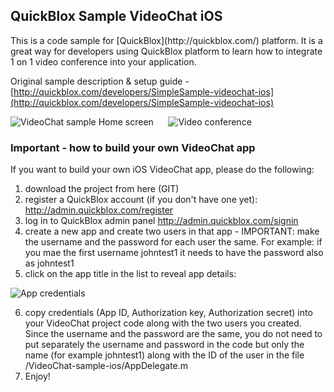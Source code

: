 <h2> QuickBlox Sample VideoChat iOS</h2>
This is a code sample for [QuickBlox](http://quickblox.com/) platform. It is a great way for developers using QuickBlox platform to learn how to integrate 1 on 1 video conference into your application.

Original sample description & setup guide - [http://quickblox.com/developers/SimpleSample-videochat-ios](http://quickblox.com/developers/SimpleSample-videochat-ios)

![VideoChat sample Home screen](http://files.quickblox.com/VideoChat_sample1.png) &nbsp;&nbsp;&nbsp;&nbsp; ![Video conference](http://files.quickblox.com/VideoChat_sample2.png)

<h3>Important - how to build your own VideoChat app</h3>

If you want to build your own iOS VideoChat app, please do the following:<br />
1) download the project from here (GIT)<br />
2) register a QuickBlox account (if you don't have one yet): http://admin.quickblox.com/register<br />
3) log in to QuickBlox admin panel http://admin.quickblox.com/signin<br />
4) create a new app and create two users in that app - IMPORTANT: make the username and the password for each user the same.  For example: if you mae the first username johntest1 it needs to have the password also as johntest1 <br />
5) click on the app title in the list to reveal app details:<br />

![App credentials](http://files.quickblox.com/QuickBlox_application_credentials.png)

6) copy credentials (App ID, Authorization key, Authorization secret) into your VideoChat project code along with the two users you created. Since the username and the password are the same, you do not need to put separately the username and password in the code but only the name (for example johntest1) along with the ID of the user in the file /VideoChat-sample-ios/AppDelegate.m<br />
7) Enjoy!
